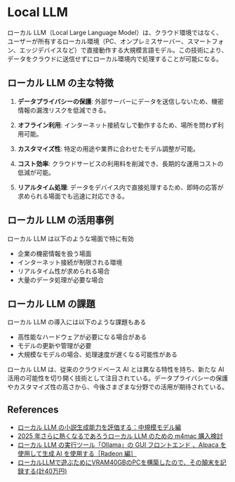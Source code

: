 # Local LLM

ローカル LLM（Local Large Language Model）は、クラウド環境ではなく、ユーザーが所有するローカル環境（PC、オンプレミスサーバー、スマートフォン、エッジデバイスなど）で直接動作する大規模言語モデル。この技術により、データをクラウドに送信せずにローカル環境内で処理することが可能になる。

## ローカル LLM の主な特徴

1. **データプライバシーの保護**: 外部サーバーにデータを送信しないため、機密情報の漏洩リスクを低減できる。

2. **オフライン利用**: インターネット接続なしで動作するため、場所を問わず利用可能。

3. **カスタマイズ性**: 特定の用途や業界に合わせたモデル調整が可能。

4. **コスト効率**: クラウドサービスの利用料を削減でき、長期的な運用コストの低減が可能。

5. **リアルタイム処理**: データをデバイス内で直接処理するため、即時の応答が求められる場面でも迅速に対応できる。

## ローカル LLM の活用事例

ローカル LLM は以下のような場面で特に有効

- 企業の機密情報を扱う場面
- インターネット接続が制限される環境
- リアルタイム性が求められる場合
- 大量のデータ処理が必要な場合

## ローカル LLM の課題

ローカル LLM の導入には以下のような課題もある

- 高性能なハードウェアが必要になる場合がある
- モデルの更新や管理が必要
- 大規模なモデルの場合、処理速度が遅くなる可能性がある

ローカル LLM は、従来のクラウドベース AI とは異なる特性を持ち、新たな AI 活用の可能性を切り開く技術として注目されている。データプライバシーの保護やカスタマイズ性の高さから、今後さまざまな分野での活用が期待されている。

## References

- [ローカル LLM の小説生成能力を評価する：中規模モデル編](https://note.com/kohya_ss/n/n07f550125282)
- [2025 年さらに熱くなるであろうローカル LLM のための m4mac 購入検討](https://zenn.dev/afk2777/articles/localllm-mac)
- [ローカル LLM の実行ツール「Ollama」の GUI フロントエンド ⁠⁠⁠⁠、Alpaca を使用して生成 AI を使用する［Radeon 編］](https://gihyo.jp/admin/serial/01/ubuntu-recipe/0849)
- [ローカルLLMで遊ぶためにVRAM40GBのPCを構築したので、その顛末を記録する(計40万円)](https://www.robotech-note.com/entry/2025/02/28/%E3%83%AD%E3%83%BC%E3%82%AB%E3%83%ABLLM%E3%81%A7%E9%81%8A%E3%81%B6%E3%81%9F%E3%82%81%E3%81%ABVRAM40GB%E3%81%AEPC%E3%82%92%E5%B0%8E%E5%85%A5%E3%81%97%E3%81%9F%E3%81%AE%E3%81%A7%E3%80%81%E3%81%9D%E3%81%AE)
